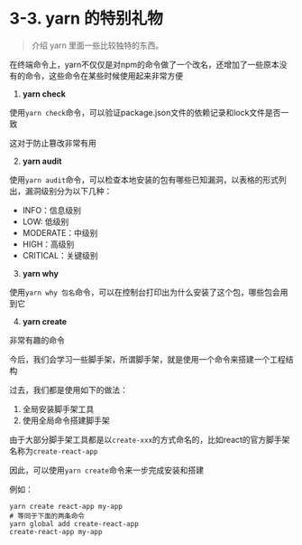 # 3-3. yarn 的特别礼物

> 介绍 yarn 里面一些比较独特的东西。

在终端命令上，yarn不仅仅是对npm的命令做了一个改名，还增加了一些原本没有的命令，这些命令在某些时候使用起来非常方便

1. **yarn check**

使用```yarn check```命令，可以验证package.json文件的依赖记录和lock文件是否一致

这对于防止篡改非常有用

2. **yarn audit**

使用```yarn audit```命令，可以检查本地安装的包有哪些已知漏洞，以表格的形式列出，漏洞级别分为以下几种：

- INFO：信息级别
- LOW: 低级别
- MODERATE：中级别
- HIGH：高级别
- CRITICAL：关键级别

3. **yarn why**

使用```yarn why 包名```命令，可以在控制台打印出为什么安装了这个包，哪些包会用到它

4. **yarn create**

非常有趣的命令

今后，我们会学习一些脚手架，所谓脚手架，就是使用一个命令来搭建一个工程结构

过去，我们都是使用如下的做法：

1) 全局安装脚手架工具
2) 使用全局命令搭建脚手架

由于大部分脚手架工具都是以```create-xxx```的方式命名的，比如react的官方脚手架名称为```create-react-app```

因此，可以使用```yarn create```命令来一步完成安装和搭建

例如：

```shell
yarn create react-app my-app
# 等同于下面的两条命令
yarn global add create-react-app
create-react-app my-app
```
